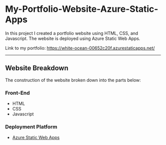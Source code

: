 # My-Portfolio-Website-Azure-Static-Apps

In this project I created a portfolio website using HTML, CSS, and Javascript. The website is deployed using Azure Static Web Apps.

Link to my portfolio: https://white-ocean-00652c20f.azurestaticapps.net/


---

## Website Breakdown

The construction of the website broken down into the parts below:

### Front-End

- HTML
- CSS
- Javascript

### Deployment Platform

- [Azure Static Web Apps](https://azure.microsoft.com/en-us/services/app-service/static/)

